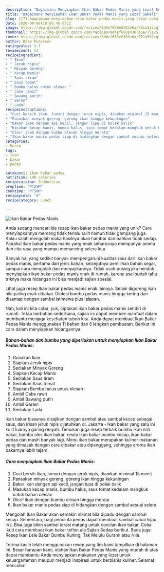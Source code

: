 ```yaml
---
description: "Bagaimana Menyiapkan Ikan Bakar Pedas Manis yang Lezat Sekali"
title: "Bagaimana Menyiapkan Ikan Bakar Pedas Manis yang Lezat Sekali"
slug: 2171-bagaimana-menyiapkan-ikan-bakar-pedas-manis-yang-lezat-sekali
date: 2020-09-06T10:06:46.021Z
image: https://img-global.cpcdn.com/recipes/8d4ef668e8303e6a/751x532cq70/ikan-bakar-pedas-manis-foto-resep-utama.jpg
thumbnail: https://img-global.cpcdn.com/recipes/8d4ef668e8303e6a/751x532cq70/ikan-bakar-pedas-manis-foto-resep-utama.jpg
cover: https://img-global.cpcdn.com/recipes/8d4ef668e8303e6a/751x532cq70/ikan-bakar-pedas-manis-foto-resep-utama.jpg
author: Dale Peterson
ratingvalue: 3.7
reviewcount: 11
recipeingredient:
- " Ikan"
- " Jeruk nipis"
- " Minyak Goreng"
- " Kecap Manis"
- " Saus tiram"
- " Saus tomat"
- " Bumbu halus untuk olesan "
- " Cabe rawit"
- " Bawang putih"
- " Garam"
- " Lada"
recipeinstructions:
- "Cuci bersih ikan, lumuri dengan jeruk nipis, diamkan minimal 15 menit"
- "Panaskan minyak goreng, goreng ikan hingga kekuningan"
- "Bakar ikan dengan api kecil, jangan lupa di bolak balik"
- "Masukan kecap manis, bumbu halus, saus tomat kedalam mangkuk untuk bahan olesan"
- "Oles² ikan dengan bumbu olesan hingga merata"
- "Ikan bakar manis pedas siap di hidangkan dengan sambal sesuai selera"
categories:
- Resep
tags:
- ikan
- bakar
- pedas

katakunci: ikan bakar pedas 
nutrition: 148 calories
recipecuisine: Indonesian
preptime: "PT25M"
cooktime: "PT50M"
recipeyield: "4"
recipecategory: Lunch

---
```



![Ikan Bakar Pedas Manis](https://img-global.cpcdn.com/recipes/8d4ef668e8303e6a/751x532cq70/ikan-bakar-pedas-manis-foto-resep-utama.jpg)

Anda sedang mencari ide resep ikan bakar pedas manis yang unik? Cara menyiapkannya memang tidak terlalu sulit namun tidak gampang juga. Kalau salah mengolah maka hasilnya akan hambar dan bahkan tidak sedap. Padahal ikan bakar pedas manis yang enak seharusnya mempunyai aroma dan cita rasa yang mampu memancing selera kita.

Banyak hal yang sedikit banyak mempengaruhi kualitas rasa dari ikan bakar pedas manis, pertama dari jenis bahan, selanjutnya pemilihan bahan segar, sampai cara mengolah dan menyajikannya. Tidak usah pusing jika hendak menyiapkan ikan bakar pedas manis enak di rumah, karena asal sudah tahu triknya maka hidangan ini bisa menjadi sajian spesial.

Lihat juga resep Ikan bakar pedas manis enak lainnya. Selain digoreng ikan nila paling enak dibakar. Diolesi bumbu pedas manis hingga kering dan disantap dengan sambal istimewa plus lalapan.


Nah, kali ini kita coba, yuk, ciptakan ikan bakar pedas manis sendiri di rumah. Tetap berbahan sederhana, sajian ini dapat memberi manfaat dalam membantu menjaga kesehatan tubuh kita. Anda dapat membuat Ikan Bakar Pedas Manis menggunakan 11 bahan dan 6 langkah pembuatan. Berikut ini cara dalam menyiapkan hidangannya.

<!--inarticleads1-->

##### Bahan-bahan dan bumbu yang diperlukan untuk menyiapkan Ikan Bakar Pedas Manis:

1. Gunakan  Ikan
1. Siapkan  Jeruk nipis
1. Sediakan  Minyak Goreng
1. Siapkan  Kecap Manis
1. Sediakan  Saus tiram
1. Sediakan  Saus tomat
1. Siapkan  Bumbu halus untuk olesan :
1. Ambil  Cabe rawit
1. Ambil  Bawang putih
1. Ambil  Garam
1. Sediakan  Lada


Ikan bakar biasanya disajikan dengan sambal atau sambal kecap sebagai saus, dan irisan jeruk nipis dijatuhkan di. Jakarta - Ikan bakar yang satu ini kulit luarnya garing renyah. Temukan juga resep terbaik bumbu ikan nila bakar, bumbu oles ikan bakar, resep ikan bakar bumbu kecap, ikan bakar pedas dan masih banyak lagi. Menu ikan bakar merupakan kuliner makanan yang dimasak dengan cara dibakar atau dipanggang, sehingga aroma ikan bakarnya lebih tajam. 

<!--inarticleads2-->

##### Cara menyiapkan Ikan Bakar Pedas Manis:

1. Cuci bersih ikan, lumuri dengan jeruk nipis, diamkan minimal 15 menit
1. Panaskan minyak goreng, goreng ikan hingga kekuningan
1. Bakar ikan dengan api kecil, jangan lupa di bolak balik
1. Masukan kecap manis, bumbu halus, saus tomat kedalam mangkuk untuk bahan olesan
1. Oles² ikan dengan bumbu olesan hingga merata
1. Ikan bakar manis pedas siap di hidangkan dengan sambal sesuai selera


Mengolah Ikan Bakar akan semakin nikmat bila dipadu dengan sambal kecap. Sementara, bagi pencinta pedas dapat membuat sambal cabai hijau iris. Bisa juga bikin sambal terasi matang untuk cocolan ikan bakar. Coba ikuti cara membuat ikan bakar teflon ala Sajian Sedap berikut. Baca juga: Resep Ikan Lele Bakar Bumbu Kuning, Tak Melulu Gurami atau Nila. 

Terima kasih telah menggunakan resep yang tim kami tampilkan di halaman ini. Besar harapan kami, olahan Ikan Bakar Pedas Manis yang mudah di atas dapat membantu Anda menyiapkan makanan yang lezat untuk keluarga/teman maupun menjadi inspirasi untuk berbisnis kuliner. Selamat mencoba!
